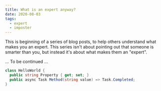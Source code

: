 ```yaml
---
title: What is an expert anyway?
date: 2020-08-03
tags:
  - expert
  - imposter
---
```


This is beginning of a series of blog posts, to help others understand what makes you an expert. This series isn't about pointing out that someone is smarter than you, but instead it's about what makes them an "expert".

... To be continued ...



```csharp
class HelloWorld {
  public string Property { get; set; }
  public async Task Method(string value) => Task.Completed;
}
```